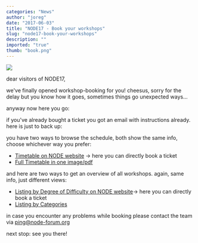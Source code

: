 ```yaml
---
categories: "News"
author: "joreg"
date: "2017-06-03"
title: "NODE17 - Book your workshops"
slug: "node17-book-your-workshops"
description: ""
imported: "true"
thumb: "book.png"
---
```



![](book.png) 

dear visitors of NODE17,

we've finally opened workshop-booking for you! cheesus, sorry for the delay but you know how it goes, sometimes things go unexpected ways...

anyway now here you go:

if you've already bought a ticket you got an email with instructions already. here is just to back up:

you have two ways to browse the schedule, both show the same info, choose whichever way you prefer:
* [Timetable on NODE website](https://17.nodeforum.org/timetable) -> here you can directly book a ticket
* [Full Timetable in one image/pdf](/blog/2017/node17-workshop-schedule)

and here are two ways to get an overview of all workshops. again, same info, just different views:
* [Listing by Degree of Difficulty on NODE website](https://17.nodeforum.org/projects/creative-coding-education)-> here you can directly book a ticket
* [Listing by Categories](/blog/2017/node17-workshops-announced)

in case you encounter any problems while booking please contact the team via ping@node-forum.org

next stop: see you there!